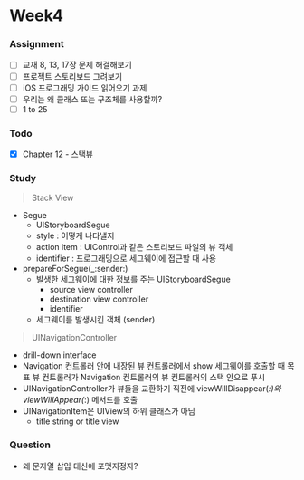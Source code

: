 # Week4

### Assignment
- [ ] 교재 8, 13, 17장 문제 해결해보기
- [ ] 프로젝트 스토리보드 그려보기
- [ ] iOS 프로그래밍 가이드 읽어오기 과제
- [ ] 우리는 왜 클래스 또는 구조체를 사용할까?
- [ ] 1 to 25

### Todo
- [x] Chapter 12 - 스택뷰

### Study
> Stack View
- Segue
  - UIStoryboardSegue
  - style : 어떻게 나타낼지
  - action item : UIControl과 같은 스토리보드 파일의 뷰 객체
  - identifier : 프로그래밍으로 세그웨이에 접근할 때 사용
- prepareForSegue(_:sender:)
  - 발생한 세그웨이에 대한 정보를 주는 UIStoryboardSegue
    - source view controller
    - destination view controller
    - identifier
  - 세그웨이를 발생시킨 객체 (sender)

> UINavigationController
- drill-down interface
- Navigation 컨트롤러 안에 내장된 뷰 컨트롤러에서 show 세그웨이를 호출할 때 목표 뷰 컨트롤러가 Navigation 컨트롤러의 뷰 컨트롤러의 스택 안으로 푸시
- UINavigationController가 뷰들을 교환하기 직전에 viewWillDisappear(_:)와 viewWillAppear(_:) 메서드를 호출
- UINavigationItem은 UIView의 하위 클래스가 아님
  - title string or title view


### Question
- 왜 문자열 삽입 대신에 포맷지정자?
